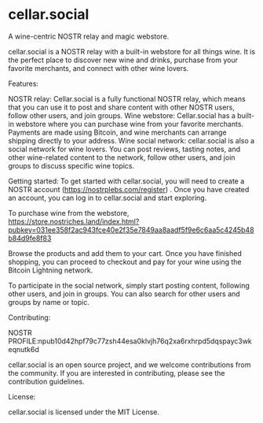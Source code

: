# cellar.social
A wine-centric NOSTR relay and magic webstore.



cellar.social is a NOSTR relay with a built-in webstore for all things wine. It is the perfect place to discover new wine and drinks, purchase from your favorite merchants, and connect with other wine lovers.

Features:

NOSTR relay: Cellar.social is a fully functional NOSTR relay, which means that you can use it to post and share content with other NOSTR users, follow other users, and join groups.
Wine webstore: Cellar.social has a built-in webstore where you can purchase wine from your favorite merchants. Payments are made using Bitcoin, and wine merchants can arrange shipping directly to your address.
Wine social network: 
cellar.social is also a social network for wine lovers. You can post reviews, tasting notes, and other wine-related content to the network, follow other users, and join groups to discuss specific wine topics.

Getting started:
To get started with cellar.social, you will need to create a NOSTR account (https://nostrplebs.com/register) . Once you have created an account, you can log in to cellar.social and start exploring.

To purchase wine from the webstore, 
https://store.nostriches.land/index.html?pubkey=031ee358f2ac943fce40e2f35e7849aa8aadf5f9e6c6aa5c4245b48b84d9fe8f83

Browse the products and add them to your cart. Once you have finished shopping, you can proceed to checkout and pay for your wine using the Bitcoin Lightning network.

To participate in the social network, simply start posting content, following other users, and join in groups. You can also search for other users and groups by name or topic.

Contributing:

NOSTR PROFILE:npub10d42hpf79c77zsh44esa0klvjh76q2xa6rxhrpd5dqspayc3wkeqnutk6d

cellar.social is an open source project, and we welcome contributions from the community. If you are interested in contributing, please see the contribution guidelines.

License:

cellar.social is licensed under the MIT License.
